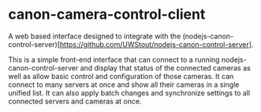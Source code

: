 # canon-camera-control-client
A web based interface designed to integrate with the (nodejs-canon-control-server)[https://github.com/UWStout/nodejs-canon-control-server].

This is a simple front-end interface that can connect to a running nodejs-canon-control-server and display that status of the connected cameras as well as allow basic control and configuration of those cameras. It can connect to many servers at once and show all their cameras in a single unified list. It can also apply batch changes and synchronize settings to all connected servers and cameras at once.
